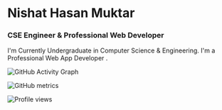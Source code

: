 
#  Nishat Hasan Muktar
### CSE Engineer & Professional Web Developer


I'm  Currently Undergraduate in Computer Science & Engineering. I'm a Professional Web App Developer .

![GitHub Activity Graph](https://activity-graph.herokuapp.com/graph?username=Muktar2298)  

![GitHub metrics](https://metrics.lecoq.io/Muktar2298)  



![Profile views](https://gpvc.arturio.dev/Muktar2298)  
